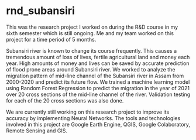 # rnd_subansiri

This was the research project I worked on during the R&D course in my sixth semester which is still ongoing. Me and my team worked on this project for a time period of 5 months.

Subansiri river is known to change its course frequently. This causes a tremendous amount of loss of lives, fertile agricultural land and money each year. High amounts of money and lives can be saved by accurate prediction of flood prone areas around Subansiri river. We worked to analyze the migration pattern of mid-line channel of the Subansiri river in Assam from 2000-2020 and predict its future flow. We trained a machine learning model using Random Forest Regression to predict the migration in the year of 2021 over 20 cross sections of the mid-line channel of the river. Validation testing for each of the 20 cross sections was also done. 

We are currently still working on this research project to improve its accuracy by implementing Neural Networks. The tools and technologies involved in this project are Google Earth Engine, QGIS, Google Colaboratory, Remote Sensing and GIS. 
